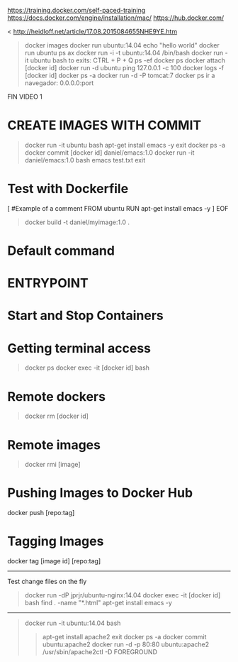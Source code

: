 https://training.docker.com/self-paced-training
https://docs.docker.com/engine/installation/mac/
https://hub.docker.com/

< http://heidloff.net/article/17.08.2015084655NHE9YE.htm

>docker images
>docker run ubuntu:14.04 echo "hello world"
>docker run ubuntu ps ax
>docker run -i -t ubuntu:14.04 /bin/bash
>docker run -it ubuntu bash
to exits: CTRL + P + Q
>ps -ef
>docker ps
>docker attach [docker id]
>docker run -d ubuntu ping 127.0.0.1 -c 100
>docker logs -f [docker id]
>docker ps -a
>docker run -d -P tomcat:7
>docker ps
ir a navegador: 0.0.0.0:port

FIN VIDEO 1
# CREATE IMAGES WITH COMMIT
>docker run -it ubuntu bash
>apt-get install emacs -y
>exit
>docker ps -a
>docker commit [docker id] daniel/emacs:1.0
>docker run -it daniel/emacs:1.0 bash
>emacs test.txt
>exit

# Test with Dockerfile
[
#Example of a comment
FROM ubuntu
RUN apt-get install emacs -y
] EOF

>docker build -t daniel/myimage:1.0 .

# Default command
# ENTRYPOINT
# Start and Stop Containers

# Getting terminal access
>docker ps
>docker exec -it [docker id] bash

# Remote dockers
>docker rm [docker id]
# Remote images
>docker rmi [image]


# Pushing Images to Docker Hub
docker push [repo:tag]

# Tagging Images
docker tag [image id] [repo:tag]


--------------------------------
Test change files on the fly
>docker run -dP jprjr/ubuntu-nginx:14.04
>docker exec -it [docker id] bash
>find . -name "*.html"
>apt-get install emacs -y


---------------------------------
>docker run -it ubuntu:14.04 bash
>>apt-get install apache2
>exit
>docker ps -a
>docker commit <containerid> ubuntu:apache2
>docker run -d -p 80:80 ubuntu:apache2 /usr/sbin/apache2ctl -D FOREGROUND

